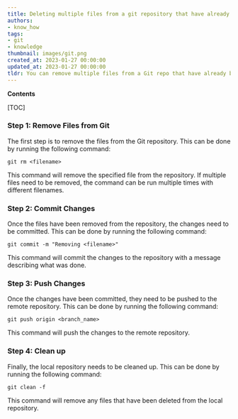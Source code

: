 ```yaml
---
title: Deleting multiple files from a git repository that have already been erased from the hard drive
authors:
- know_how
tags:
- git
- knowledge
thumbnail: images/git.png
created_at: 2023-01-27 00:00:00
updated_at: 2023-01-27 00:00:00
tldr: You can remove multiple files from a Git repo that have already been deleted from disk by using the `git rm` command with the file paths as arguments.
---
```


**Contents**

[TOC]

### Step 1: Remove Files from Git

The first step is to remove the files from the Git repository. This can be done by running the following command:

`git rm <filename>`

This command will remove the specified file from the repository. If multiple files need to be removed, the command can be run multiple times with different filenames.

### Step 2: Commit Changes

Once the files have been removed from the repository, the changes need to be committed. This can be done by running the following command:

`git commit -m "Removing <filename>"`

This command will commit the changes to the repository with a message describing what was done.

### Step 3: Push Changes

Once the changes have been committed, they need to be pushed to the remote repository. This can be done by running the following command:

`git push origin <branch_name>`

This command will push the changes to the remote repository.

### Step 4: Clean up

Finally, the local repository needs to be cleaned up. This can be done by running the following command:

`git clean -f`

This command will remove any files that have been deleted from the local repository.
